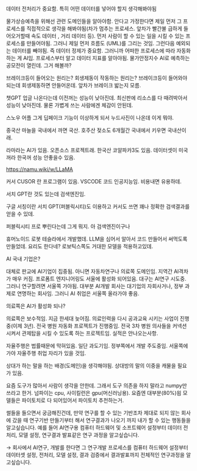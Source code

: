 데이터 전처리가 중요함. 특히 어떤 데이터를 넣어야 할지 생각해봐야됨

물가상승예측을 위해선 관련 도메인들을 알아야함. 안다고 가정한다면 제일 먼저 그 프로세스를 직접적으로 생각을 해봐야됨(차가 멈추는 프로세스. 앞차가 빨간불 급하게 들어오거할때 속도 데이터 , 거리 데이터 등). 먼저 사람이 할 수 있는 일을 시킬 수 있는 프로세스를 만들어야됨. 그러니 제일 먼저 흐름도 (UML)를 그리는 것임. 그런다음 예외되는 데이터를 빼야됨. 즉 데이터 정제가 중요함. 그러니까 어떠한 프로세스에 따라 자동화 하는 게 AI임. 프로세스부터 알고 데이터 지표를 알아야됨. 물가안정지수 AI로 예측하는 공모전이 열린데. 그거 해볼까?

브레이크등이 들어오는 원리는? 회생제동이 작동하는 원리는? 브레이크등이 들어와야되는데  회생제동하면 안들어온데. 앞차가 브레이크 밟는지 모름.

챗GPT 업글 나온다는데 이전꺼는 성능이 낮아진데. 최신판에 리소스를 다 때려박아서 성능이 낮아진데. 물론 가볍게 쓰는 사람에겐 체감이 안된데. 

스노우 어플 그게 딥페이크 기능이 이상하게 되서 누드사진이 나온데 이게 뭐야.

중국산 마늘을 국내에서 까면 국산. 호주산 젖소도 6개월간 국내에서 키우면 국내산이래.

라마라는 AI가 있음. 오픈소스 프로젝트래. 한국산 코알파카3도 있음. 데이터셋이 미국꺼라 한국꺼 성능 안좋을수 있음. 

https://namu.wiki/w/LLaMA 

커서 CUSOR 란 프로그램이 있음. VSCODE 코드 인공지능임. 비용내면 유용하데.

서치 GPT란 것도 있는데 검색엔진임. 

구글 서칭이란 서치 GPT(퍼블릭시티)도 이용하고 커서도 쓰면 꽤나 정확한 검색결과를 얻을 수 있데.

퍼블릭시티 프로 뿌린다는데 그게 뭐지. 아 검색엔진이구나

휴머노이드 로봇 테슬라에서 개발했데. LLM을 심어서 알아서 코드 만들어서 써먹도록 만들었데. 요리도 한다네? 로보틱스쪽도 거대한 모델을 적용하고있데.

AI 국내 기업은?

대체로 판교에 AI기업이 집중됨. 아니면 자동차연구나 의료쪽 도메인임. 지역간 AI격차가 매우 커짐. 프로폼트 엔지니어링도 서울에 활성화 되어있음.  대구는 AI연구 시도중. 그러니 연구할려면 서울쪽 가야됨. 대부분 AI개발 회사는 대기업의 자회사거나, 정부 과제로 연명하는 회사임. 그러니 AI 취업은 서울쪽 올라가야 좋음.

의료쪽은 AI가 활성화 되나?

의료쪽은 보수적임. 지금 한세대 늦어짐. 의료인력을 다시 공과교육 시키는 사업이 진행중(이제 3년). 전국 병원 자동화 프로젝트가 진행중임. 전국 3차 병원 의사들을 커넥션 시켜서 관제탑을 시킬 수 있도록 하는 프로젝트임. 실적은 안나오는사항. 

자율주행은 법률때문에 막혀있음. 일단 과도기임. 정부쪽에서 개발 주도중임. 서울쪽에 가야 자율주행 취업 자리가 있을 것임.

상대가 하는 말을 하는 배경(도메인)을 생각해야됨. 상대방의 말의 이중을 캐물을 필요가 있음. 

요즘 도구가 많아서 사람이 생각을 안한데. 그래서 도구 의존을 하지 말라고 numpy만 쓰라고 한거. 넘파이는 cpu, 사이킬런은 gpu(머신러닝용). 요즘엔 대부분(80%)읨 모델들은 파이토치로 다 되어있어서 파이토치 추천하는거.  

썰들을 들으면서 궁금해진건데, 만약 연구를 할 수 있는 기반조차 제대로 되지 않는 회사에 갔을 때 연구기반 만들기부터 해서 연구결과가 나오기 까지 내가 할 수 있는 행동들을 알고싶습니다. 예를 들어 AI연구용 컴퓨터 하드웨어 및 소프트웨어 설정부터 데이터 전처리, 모델 설정, 연구결과 발표같은 연구 과정을 알고싶습니다.

→ 회사에서 AI연구, 개발를 한다면 그 연구개발 프로세스를 컴퓨터 하드웨어 설정부터 데이터셋 설정, 전처리, 모델 설정, 결과 검증에서 결과발표까지 전체적인 연구과정을 알고싶습니다.